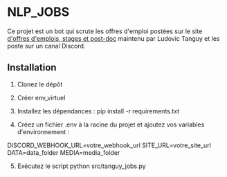 # NLP_JOBS

Ce projet est un bot qui scrute les offres d'emploi postées sur le site [d'offres d'emplois, stages et post-doc](http://w3.erss.univ-tlse2.fr/membre/tanguy/offres.html) maintenu par Ludovic Tanguy et les poste sur un canal Discord.

## Installation

1. Clonez le dépôt 

2. Créer env_virtuel

3. Installez les dépendances :
pip install -r requirements.txt

4. Créez un fichier .env à la racine du projet et ajoutez vos variables d'environnement :

DISCORD_WEBHOOK_URL=votre_webhook_url
SITE_URL=votre_site_url
DATA=data_folder
MEDIA=media_folder

5. Exécutez le script 
python src/tanguy_jobs.py

